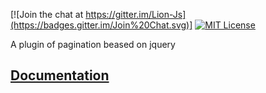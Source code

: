 [![Join the chat at https://gitter.im/Lion-Js](https://badges.gitter.im/Join%20Chat.svg)] [![MIT License][license-image]][license-url]

A plugin of pagination beased on jquery

## [Documentation](http://momentjs.com/docs/)

[license-image]: http://img.shields.io/badge/license-MIT-blue.svg?style=flat
[license-url]: LICENSE
